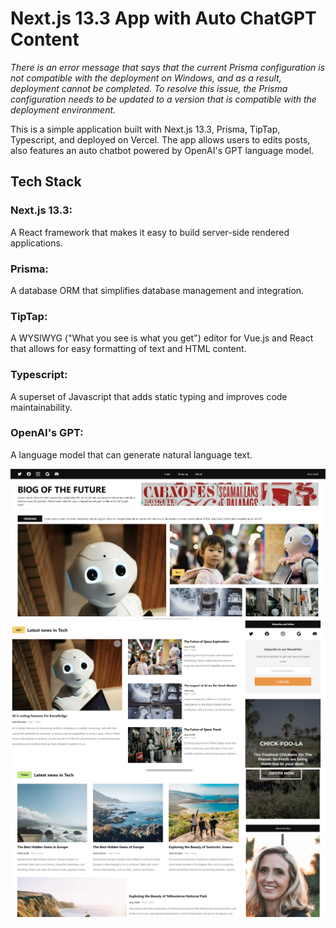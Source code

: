 # Next.js 13.3 App with Auto ChatGPT Content

_There is an error message that says that the current Prisma configuration is not compatible with the deployment on Windows, and as a result, deployment cannot be completed. To resolve this issue, the Prisma configuration needs to be updated to a version that is compatible with the deployment environment._

This is a simple application built with Next.js 13.3, Prisma, TipTap, Typescript, and deployed on Vercel. The app allows users to edits posts, also features an auto chatbot powered by OpenAI's GPT language model.

## Tech Stack

### Next.js 13.3:

A React framework that makes it easy to build server-side rendered applications.

### Prisma:

A database ORM that simplifies database management and integration.

### TipTap:

A WYSIWYG ("What you see is what you get") editor for Vue.js and React that allows for easy formatting of text and HTML content.

### Typescript:

A superset of Javascript that adds static typing and improves code maintainability.

### OpenAI's GPT:

A language model that can generate natural language text.

![readme-img0](./public/assets/readme.png)
![readme-img1](./public/assets/re2.png)
![readme-img2](./public/assets/trav.png)
